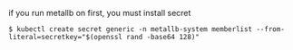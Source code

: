 if you run metallb on first, you must install secret

```
$ kubectl create secret generic -n metallb-system memberlist --from-literal=secretkey="$(openssl rand -base64 128)"
```
